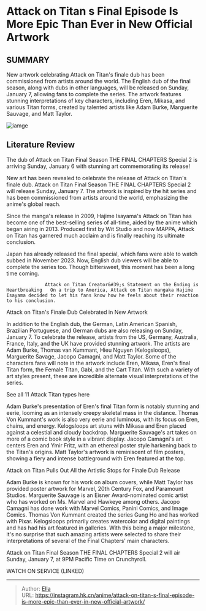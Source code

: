 # Attack on Titan s Final Episode Is More Epic Than Ever in New Official Artwork


## SUMMARY 



  New artwork celebrating Attack on Titan&#39;s finale dub has been commissioned from artists around the world.   The English dub of the final season, along with dubs in other languages, will be released on Sunday, January 7, allowing fans to complete the series.   The artwork features stunning interpretations of key characters, including Eren, Mikasa, and various Titan forms, created by talented artists like Adam Burke, Marguerite Sauvage, and Matt Taylor.  

![iamge](https://static1.srcdn.com/wordpress/wp-content/uploads/2024/01/attack-on-titan-taylor.jpg)

## Literature Review

The dub of Attack on Titan Final Season THE FINAL CHAPTERS Special 2 is arriving Sunday, January 6 with stunning art commemorating its release!




New art has been revealed to celebrate the release of Attack on Titan&#39;s finale dub. Attack on Titan Final Season THE FINAL CHAPTERS Special 2 will release Sunday, January 7. The artwork is inspired by the hit series and has been commissioned from artists around the world, emphasizing the anime&#39;s global reach.




Since the manga&#39;s release in 2009, Hajime Isayama&#39;s Attack on Titan has become one of the best-selling series of all-time, aided by the anime which began airing in 2013. Produced first by Wit Studio and now MAPPA, Attack on Titan has garnered much acclaim and is finally reaching its ultimate conclusion.

          

Japan has already released the final special, which fans were able to watch subbed in November 2023. Now, English dub viewers will be able to complete the series too. Though bittersweet, this moment has been a long time coming.

                  Attack on Titan Creator&#39;s Statement on the Ending is Heartbreaking   On a trip to America, Attack on Titan mangaka Hajime Isayama decided to let his fans know how he feels about their reaction to his conclusion.    





 Attack on Titan&#39;s Finale Dub Celebrated in New Artwork 
         

In addition to the English dub, the German, Latin American Spanish, Brazilian Portuguese, and German dubs are also releasing on Sunday, January 7. To celebrate the release, artists from the US, Germany, Australia, France, Italy, and the UK have provided stunning artwork. The artists are Adam Burke, Thomas van Kummant, Hieu Nguyen (Kelogsloops), Marguerite Savage, Jacopo Camagni, and Matt Taylor. Some of the characters fans will note in the artwork include Eren, Mikasa, Eren&#39;s final Titan form, the Female Titan, Gabi, and the Cart Titan. With such a variety of art styles present, these are incredible alternate visual interpretations of the series.



See all 11 Attack Titan types here







Adam Burke&#39;s presentation of Eren&#39;s final Titan form is notably stunning and eerie, looming as an intensely creepy skeletal mass in the distance. Thomas Von Kummant&#39;s work is also very eerie and luminous, with its focus on Eren, chains, and energy. Kelogsloops art stuns with Mikasa and Eren placed against a celestial and cloudy backdrop. Marguerite Sauvage&#39;s art takes on more of a comic book style in a vibrant display. Jacopo Camagni&#39;s art centers Eren and Ymir Fritz, with an ethereal poster style harkening back to the Titan&#39;s origins. Matt Taylor&#39;s artwork is reminiscent of film posters, showing a fiery and intense battleground with Eren featured at the top.



 Attack on Titan Pulls Out All the Artistic Stops for Finale Dub Release 
          

Adam Burke is known for his work on album covers, while Matt Taylor has provided poster artwork for Marvel, 20th Century Fox, and Paramount Studios. Marguerite Sauvage is an Eisner Award-nominated comic artist who has worked on Ms. Marvel and Hawkeye among others. Jacopo Camagni has done work with Marvel Comics, Panini Comics, and Image Comics. Thomas Von Kummant created the series Gung Ho and has worked with Pixar. Kelogsloops primarily creates watercolor and digital paintings and has had his art featured in galleries. With this being a major milestone, it&#39;s no surprise that such amazing artists were selected to share their interpretations of several of the Final Chapters&#39; main characters.




Attack on Titan Final Season THE FINAL CHAPTERS Special 2 will air Sunday, January 7, at 9PM Pacific Time on Crunchyroll.

WATCH ON SERVICE (LINKED)



---

> Author: [Ella](https://instagram.hk.cn/)  
> URL: https://instagram.hk.cn/anime/attack-on-titan-s-final-episode-is-more-epic-than-ever-in-new-official-artwork/  

